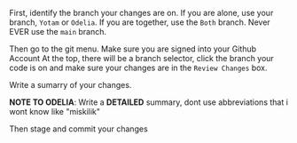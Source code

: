 First, identify the branch your changes are on.
If you are alone, use your branch, `Yotam` or `Odelia`. If you are together, use the `Both` branch.
Never EVER use the `main` branch.

Then go to the git menu. Make sure you are signed into your Github Account
At the top, there will be a branch selector, click the branch your code is on and make sure your changes are in the `Review Changes` box.

Write a sumarry of your changes.

**NOTE TO ODELIA**: Write a **DETAILED** summary, dont use abbreviations that i wont know like "miskilik"

Then stage and commit your changes
